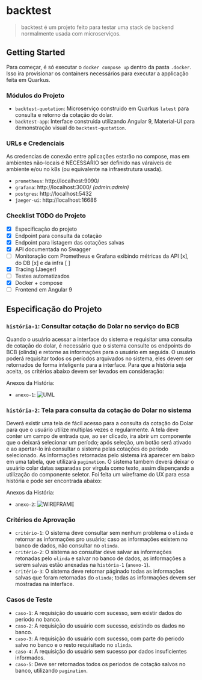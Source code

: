 # backtest
> backtest é um projeto feito para testar uma stack de backend normalmente usada com microserviços.

## Getting Started
Para começar, é só executar o `docker compose up` dentro da pasta `.docker`. Isso ira provisionar os containers necessários para executar a applicação feita em Quarkus.

### Módulos do Projeto

- `backtest-quotation`: Microserviço construido em Quarkus `latest` para consulta e retorno da cotação do dolar.
- `backtest-app`: Interface construida utilizando Angular 9, Material-UI para demonstração visual do `backtest-quotation`.

### URLs e Credenciais
As credencias de conexão entre aplicações estarão no compose, mas em ambientes não-locais é NECESSÁRIO ser definido nas váraiveis de ambiente e/ou no k8s (ou equivalente na infraestrutura usada).

-  `prometheus`: http://localhost:9090/
-  `grafana`: http://localhost:3000/ _(admin:admin)_
-  `postgres`: http://localhost:5432
-  `jaeger-ui`: http://localhost:16686

### Checklist TODO do Projeto
- [x] Especificação do projeto
- [x] Endpoint para consulta da cotação
- [x] Endpoint para listagem das cotações salvas
- [x] API documentada no Swagger
- [ ] Monitoração com Prometheus e Grafana exibindo métricas da API [x], do DB [x] e da infra [ ]
- [x] Tracing (Jaeger)
- [ ] Testes automatizados
- [x] Docker + compose
- [ ] Frontend em Angular 9

## Especificação do Projeto

### `história-1`: Consultar cotação do Dolar no serviço do BCB
Quando o usuário acessar a interface do sistema e requisitar uma consulta de cotação do dolar, é necessário que o sistema consulte os endpoints do BCB (olinda) e retorne as informações para o usuário em seguida.
O usuário poderá requisitar todos os períodos arquivados no sistema, eles devem ser retornados de forma inteligente para a interface.
Para que a história seja aceita, os critérios abaixo devem ser levados em consideração:

Anexos da História:
- `anexo-1`: ![UML](https://i.ibb.co/VHCG1JQ/Whats-App-Image-2022-08-28-at-6-04-11-PM.jpg)

### `história-2`: Tela para consulta da cotação do Dolar no sistema
Deverá existir uma tela de fácil acesso para a consulta da cotação do Dolar para que o usuário utilize multiplas vezes e regularmente. A tela deve conter um campo de entrada que, ao ser clicado, ira abrir um componente que o deixará selecionar um período; após seleção, um botão será ativado e ao apertar-lo irá consultar o sistema pelas cotações do periodo selecionado. As informações retornadas pelo sistema irá aparecer em baixo em uma tabela, que utilizará `pagination`.
O sistema tambem deverá deixar o usuário colar datas separadas por virgula como texto, assim dispençando a utilização do componente seletor. Foi feita um wireframe do UX para essa história e pode ser encontrada abaixo:

Anexos da História:
- `anexo-2`: 
![WIREFRAME](https://i.ibb.co/QmDHg4k/Whats-App-Image-2022-08-28-at-7-18-14-PM.jpg)

### Critérios de Aprovação
- `critério-1`: O sistema deve consultar sem nenhum problema o `olinda` e retornar as informações pro usuário; caso as informações existem no banco de dados, não consultar no `olinda`.
- `critério-2`: O sistema ao consultar deve salvar as informações retonadas pelo `olinda` e salvar no banco de dados, as informações a serem salvas estão anexadas na `história-1` (`anexo-1`).
- `critério-3`: O sistema deve retornar páginado todas as informações salvas que foram retornadas do `olinda`; todas as informações devem ser mostradas na interface.

### Casos de Teste
- `caso-1`: A requisição do usuário com sucesso, sem existir dados do periodo no banco.
- `caso-2`: A requisição do usuário com sucesso, existindo os dados no banco.
- `caso-3`: A requisição do usuário com sucesso, com parte do periodo salvo no banco e o resto requisitado no `olinda`.
- `caso-4`: A requisição do usuário sem sucesso por dados insuficientes informados.
- `caso-5`: Deve ser retornados todos os periodos de cotação salvos no banco, utilizando `pagination`.